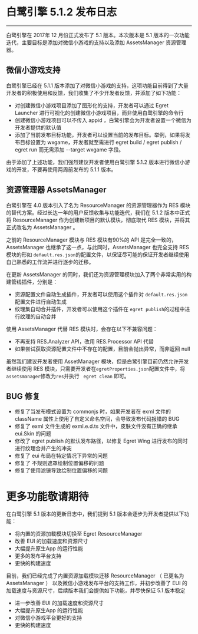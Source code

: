 # 白鹭引擎 5.1.2 发布日志


---

白鹭引擎在 2017年 12 月份正式发布了 5.1 版本。本次版本是 5.1 版本的一次功能迭代，主要目标是添加对微信小游戏的支持以及添加 AssetsManager 资源管理器。



## 微信小游戏支持

白鹭引擎已经在 5.1.1 版本添加了对微信小游戏的支持，这项功能目前得到了大量开发者的积极使用和反馈，我们收集了不少开发者反馈，并添加了如下功能：

* 对创建微信小游戏项目添加了图形化的支持，开发者可以通过 Egret Launcher 进行可视化的创建微信小游戏项目，而非使用白鹭引擎的命令行
* 创建微信小游戏项目可以不传入 appid ，白鹭引擎会为开发者设置一个微信为开发者提供的默认值
* 添加了当前发布目标功能，开发者可以设置当前的发布目标。举例，如果将发布目标设置为 wxgame，开发者就至需进行 egret build / egret publish / egret run 而无需添加 --target wxgame 字段。


由于添加了上述功能，我们强烈建议开发者使用白鹭引擎 5.1.2 版本进行微信小游戏的开发，不要再使用两周前发布的 5.1.1 版本。


## 资源管理器 AssetsManager


白鹭引擎在 4.0 版本引入了名为 ResourceManager 的资源管理器作为 RES 模块的替代方案。经过长达一年的用户反馈收集与功能迭代，我们在 5.1.2 版本中正式将 ResourceManager 作为创建新项目的默认模块，彻底取代 RES 模块，并将其正式改名为 AssetsManager 。


之前的 ResourceManager 模块与 RES 模块有90%的 API 是完全一致的，AssetsManager 也继承了这一点，与此同时，AssetsManager 也完全支持 RES 模块的形如 ```default.res.json```的配置文件，以保证尽可能的保证开发者继续使用自己熟悉的工作流并进行逐步的迁移。


在更新 AssetsManager 的同时，我们还为资源管理模块加入了两个非常实用的构建管线插件，分别是：

* 资源配置文件自动生成插件，开发者可以使用这个插件对 ```default.res.json```配置文件进行自动生成
* 纹理集自动合并插件，开发者可以使用这个插件在 ```egret publish```的过程中进行纹理的自动合并

使用 AssetsManager 代替 RES 模块时，会存在以下不兼容问题：

* 不再支持 RES.Analyzer API，改用 RES.Processor API 代替
* 如果尝试获取资源配置文件中不存在的配置，目前会抛出异常，而非返回 null

虽然我们建议开发者使用 AssetManager 模块，但是白鹭引擎目前仍然允许开发者继续使用 RES 模块，只需要开发者在```egretProperties.json```配置文件中，将```assetsmanager```修改为```res```并执行 ``` egret clean``` 即可。


## BUG 修复

* 修复了当发布模式设置为 commonjs 时，如果开发者在 exml 文件的 className 属性上使用了自定义命名空间，会导致发布代码报错的 BUG
* 修复了 exml 文件生成的 exml.e.d.ts 文件中，皮肤文件没有正确的继承 eui.Skin 的问题
* 修改了 egret publish 的默认发布路径，以修复 Egret Wing 进行发布的同时进行纹理合并产生的冲突
* 修复了 eui 布局在特定情况下异常的问题
* 修复了 不规则遮罩绘制位置偏移的问题
* 修复了使用滤镜导致绘制位置偏移的问题



# 更多功能敬请期待

在白鹭引擎 5.1 版本的更新日志中，我们提到 5.1 版本会逐步为开发者提供以下功能：

* 将内置的资源加载模块切换至 Egret ResourceManager
* 改善 EUI 的加载速度和资源尺寸
* 大幅提升原生App 的运行性能
* 更多的发布平台支持
* 更快的构建速度

目前，我们已经完成了内置资源加载模块迁移 ResourceManager （ 已更名为 AssetsManager ） 以及微信小游戏发布平台的支持工作，并初步改善了 EUI 的加载速度与资源尺寸，后续版本我们会提供如下功能，并尽快保证 5.1 版本稳定

* 进一步改善 EUI 的加载速度和资源尺寸
* 大幅提升原生App 的运行性能
* 对微信小游戏平台更好的支持
* 更快的构建速度
